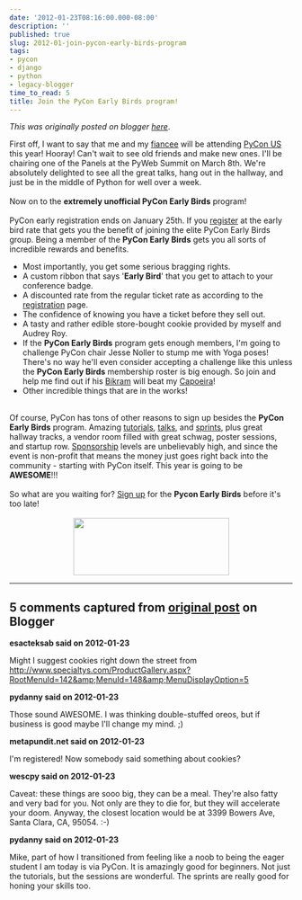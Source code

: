```yaml
---
date: '2012-01-23T08:16:00.000-08:00'
description: ''
published: true
slug: 2012-01-join-pycon-early-birds-program
tags:
- pycon
- django
- python
- legacy-blogger
time_to_read: 5
title: Join the PyCon Early Birds program!
---
```


*This was originally posted on blogger [here](https://pydanny.blogspot.com/2012/01/join-pycon-early-birds-program.html)*.

First off, I want to say that me and my <a href="http://twitter.com/audreyr">fiancee</a> will be attending <a href="https://us.pycon.org/2012/">PyCon US</a> this year! Hooray! Can't wait to see old friends and make new ones. I'll be chairing one of the Panels at the PyWeb Summit on March 8th. We're absolutely delighted to see all the great talks, hang out in the hallway, and just be in the middle of Python for well over a week. <br /><br />Now on to the <strong>extremely unofficial PyCon Early Birds</strong> program!<br /><br />PyCon early registration ends on January 25th. If you <a href="https://us.pycon.org/2012/registration/">register</a> at the early bird rate that gets you the benefit of joining the elite PyCon Early Birds group. Being a member of the <strong>PyCon Early Birds</strong> gets you all sorts of incredible rewards and benefits.<br /><ul><li>Most importantly, you get some serious bragging rights.</li><li>A custom ribbon that says '<strong>Early Bird</strong>' that you get to attach to your conference badge.</li><li>A discounted rate from the regular ticket rate as according to the <a href="https://us.pycon.org/2012/registration/">registration</a> page.</li><li>The confidence of knowing you have a ticket before they sell out.</li><li>A tasty and rather edible store-bought cookie provided by myself and Audrey Roy.</li><li>If the <strong>PyCon Early Birds</strong> program gets enough members, I'm going to challenge PyCon chair Jesse Noller to stump me with Yoga poses! There's no way he'll even consider accepting a challenge like this unless the <strong>PyCon Early Birds</strong> membership roster is big enough. So join and help me find out if his <a href="http://en.wikipedia.org/wiki/Bikram_Yoga">Bikram</a> will beat my <a href="http://en.wikipedia.org/wiki/Capoeira">Capoeira</a>!</li><li>Other incredible things that are in the works!</li></ul><br />Of course, PyCon has tons of other reasons to sign up besides the <strong>PyCon Early Birds</strong> program. Amazing <a href="https://us.pycon.org/2012/schedule/tutorials/">tutorials</a>, <a href="https://us.pycon.org/2012/schedule/">talks</a>, and <a href="https://us.pycon.org/2012/commmunity/sprints/projects/">sprints</a>, plus great hallway tracks, a vendor room filled with great schwag, poster sessions, and startup row. <a href="https://us.pycon.org/2012/sponsors/">Sponsorship</a> levels are unbelievably high, and since the event is non-profit that means the money just goes right back into the community - starting with PyCon itself. This year is going to be <strong>AWESOME</strong>!!!<br /><br />So what are you waiting for? <a href="https://us.pycon.org/2012/registration/">Sign up</a> for the <strong>Pycon Early Birds</strong> before it's too late!<br /><br /><div class="separator" style="clear: both; text-align: center;"><a href="https://us.pycon.org/2012/registration/register/" style="margin-left: 1em; margin-right: 1em;"><img border="0" height="102" src="http://1.bp.blogspot.com/-fa4jnLXs1so/TniyemLkoiI/AAAAAAAAAqo/LjZqklTFBXk/s400/pycon2012.png" width="277" /></a></div>

---

## 5 comments captured from [original post](https://pydanny.blogspot.com/2012/01/join-pycon-early-birds-program.html) on Blogger

**esacteksab said on 2012-01-23**

Might I suggest cookies right down the street from http://www.specialtys.com/ProductGallery.aspx?RootMenuId=142&amp;MenuId=148&amp;MenuDisplayOption=5

**pydanny said on 2012-01-23**

Those sound AWESOME. I was thinking double-stuffed oreos, but if business is good maybe I'll change my mind. ;)

**metapundit.net said on 2012-01-23**

I'm registered! Now somebody said something about cookies?

**wescpy said on 2012-01-23**

Caveat: these things are sooo big, they can be a meal. They're also fatty and very bad for you. Not only are they to die for, but they will accelerate your doom. Anyway, the closest location would be at 3399 Bowers Ave, Santa Clara, CA, 95054. :-)

**pydanny said on 2012-01-23**

Mike, part of how I transitioned from feeling like a noob to being the eager student I am today is via PyCon. It is amazingly good for beginners. Not just the tutorials, but the sessions are wonderful. The sprints are really good for honing your skills too.

